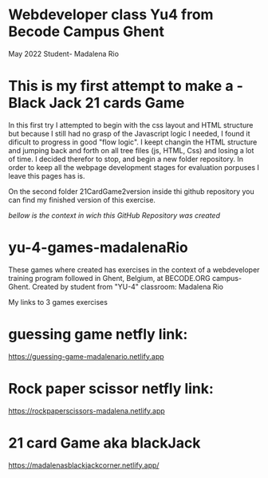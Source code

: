 # Webdeveloper class Yu4 from Becode Campus Ghent
May 2022
Student- Madalena Rio

# This is my first attempt to make a - Black Jack 21 cards Game 

In this first try I attempted to begin with the css layout and HTML structure but because I still had no grasp of the Javascript logic I needed, I found it dificult to progress in good "flow logic". I keept changin the HTML structure and jumping back and forth on all tree files (js, HTML, Css) and losing a lot of time.
I decided therefor to stop, and begin a new folder repository.
In order to keep all the webpage development stages for evaluation porpuses I leave this pages has is.

On the second folder 21CardGame2version inside thi github repository you can find my finished version of this exercise.

*bellow is the context in wich this GitHub Repository was created*

# yu-4-games-madalenaRio
These games where created has exercises in the context of a webdeveloper training program followed in Ghent, Belgium, at BECODE.ORG campus-Ghent.
Created by student from "YU-4" classroom: Madalena Rio

My links to 3 games exercises

# guessing game netfly link:
https://guessing-game-madalenario.netlify.app

# Rock paper scissor netfly link:
https://rockpaperscissors-madalena.netlify.app

# 21 card Game aka blackJack
https://madalenasblackjackcorner.netlify.app/
